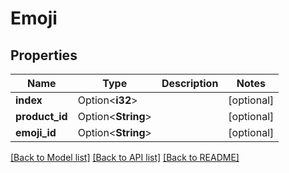 # Emoji

## Properties

Name | Type | Description | Notes
------------ | ------------- | ------------- | -------------
**index** | Option<**i32**> |  | [optional]
**product_id** | Option<**String**> |  | [optional]
**emoji_id** | Option<**String**> |  | [optional]

[[Back to Model list]](../README.md#documentation-for-models) [[Back to API list]](../README.md#documentation-for-api-endpoints) [[Back to README]](../README.md)


